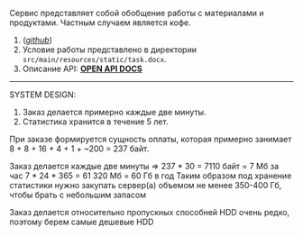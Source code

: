 Сервис представляет собой обобщение работы с материалами и продуктами. 
Частным случаем является кофе.

1. (*[github](https://github.com/1unee/laboratoy-work-4.git)*)
2. Условие работы представлено в директории `src/main/resources/static/task.docx`.
3. Описание API: __[OPEN API DOCS](http://localhost:8087/swagger-ui/index.html#/)__

-------------------------------------

SYSTEM DESIGN:
1. Заказ делается примерно каждые две минуты.
2. Статистика хранится в течение 5 лет.

При заказе формируется сущность оплаты, 
которая примерно занимает 8 + 8 + 16 + 4 + 1 + ~200 = 237 байт.

Заказ делается каждые две минуты => 237 * 30 = 7110 байт = 7 Мб за час
7 * 24 * 365 = 61 320 Мб = 60 Гб в год 
Таким образом под хранение статистики нужно закупать сервер(а)
объемом не менее 350-400 Гб, чтобы брать с небольшим запасом

Заказ делается относительно пропускных способней HDD очень редко,
поэтому берем самые дешевые HDD
